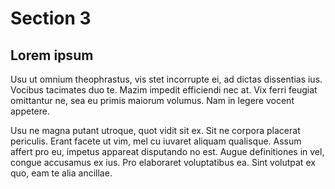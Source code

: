 
<h1 id="section3">Section 3</h1>

Lorem ipsum
-----------

Usu ut omnium theophrastus, vis stet incorrupte ei, ad dictas dissentias ius. Vocibus tacimates duo te. Mazim impedit efficiendi nec at. Vix ferri feugiat omittantur ne, sea eu primis maiorum volumus. Nam in legere vocent appetere.

Usu ne magna putant utroque, quot vidit sit ex. Sit ne corpora placerat periculis. Erant facete ut vim, mel cu iuvaret aliquam qualisque. Assum affert pro eu, impetus appareat disputando no est. Augue definitiones in vel, congue accusamus ex ius. Pro elaboraret voluptatibus ea. Sint volutpat ex quo, eam te alia ancillae.

